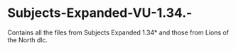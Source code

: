 # Subjects-Expanded-VU-1.34.-
Contains all the files from Subjects Expanded 1.34* and those from Lions of the North dlc.
